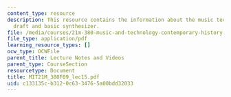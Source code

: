 ```yaml
---
content_type: resource
description: This resource contains the information about the music technology, project
  draft and basic synthesizer.
file: /media/courses/21m-380-music-and-technology-contemporary-history-and-aesthetics-fall-2009/c133135cb3120c6334765a00bdd32033_MIT21M_380F09_lec15.pdf
file_type: application/pdf
learning_resource_types: []
ocw_type: OCWFile
parent_title: Lecture Notes and Videos
parent_type: CourseSection
resourcetype: Document
title: MIT21M_380F09_lec15.pdf
uid: c133135c-b312-0c63-3476-5a00bdd32033
---
```

